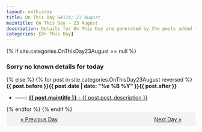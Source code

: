 ```yaml
---
layout: onthisday
title: On This Day &#124; 23 August
maintitle: On This Day — 23 August
description: Details for On This Day are generated by the posts added to the website so the content is subject to changes/updates over time.
categories: [On This Day]
---
```


{% if site.categories.OnThisDay23August == null %}
<h3>Sorry no known details for today</h3>
{% else %}
{% for post in site.categories.OnThisDay23August reversed %}
<strong>{{ post.before }}{{ post.date | date: "%e %B %Y" }}{{ post.after }}</strong>
<ul>
<li> ——: <a class="{{ post.class }}" href="{{ post.url }}"><strong>{{ post.maintitle }}</strong> - {{ post.post_description }}</a></li>
</ul>
{% endfor %}
{% endif %}
<br />
<div style="background-color: #f3f3f3; padding: 10px; border-radius: 5px; text-align: center; display: flex; justify-content: space-evenly;">
<a href="/onthisday/08/08-22">« Previous Day</a>
<span style="visibility:hidden;">[ Visit Leap Year February 29 ]</span>
<a href="/onthisday/08/08-24">Next Day »</a>
</div>
